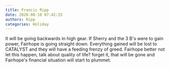 ```yaml
---
title: Francis Ripp
date: 2020-08-10 07:42:25
authors: Ripp
categories: Holiday
---
```


 It will be going backwards in high gear. If Sherry and the 3 B's were to gain power, Fairhope is going straight down. Everything gained will be lost to CATALYST and they will have a feeding frenzy of greed. Fairhope better not let this happen, talk about quality of life? forget it, that will be gone and Fairhope's financial situation will start to plummet.